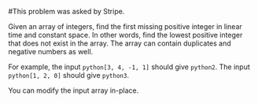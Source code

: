 #This problem was asked by Stripe.

Given an array of integers, find the first missing positive integer in linear time and constant space. In other words, find the lowest positive integer that does not exist in the array. The array can contain duplicates and negative numbers as well.

For example, the input ```python[3, 4, -1, 1]``` should give ```python2```. The input ```python[1, 2, 0]``` should give ```python3```.

You can modify the input array in-place.